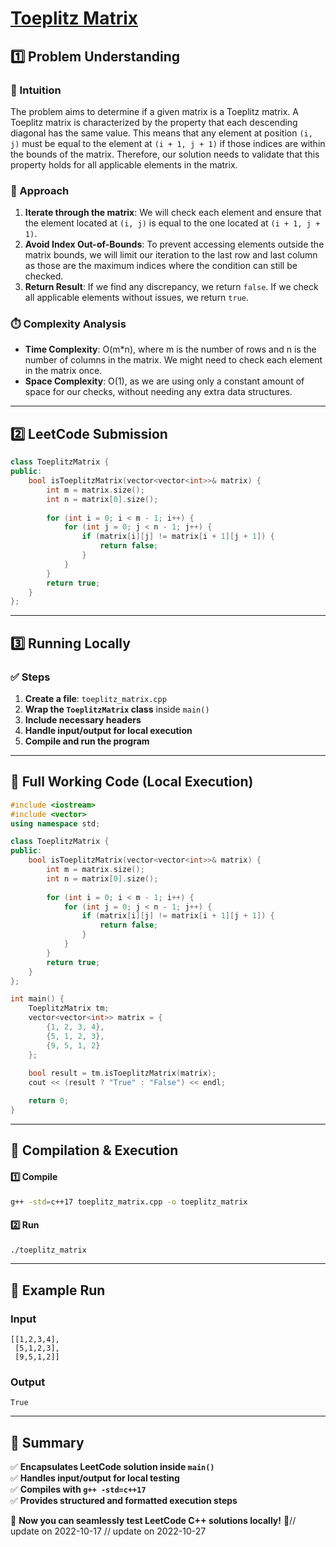 # **[Toeplitz Matrix](https://leetcode.com/problems/toeplitz-matrix/description/)**  

## **1️⃣ Problem Understanding**  
### **📌 Intuition**  
The problem aims to determine if a given matrix is a Toeplitz matrix. A Toeplitz matrix is characterized by the property that each descending diagonal has the same value. This means that any element at position `(i, j)` must be equal to the element at `(i + 1, j + 1)` if those indices are within the bounds of the matrix. Therefore, our solution needs to validate that this property holds for all applicable elements in the matrix.

### **🚀 Approach**  
1. **Iterate through the matrix**: We will check each element and ensure that the element located at `(i, j)` is equal to the one located at `(i + 1, j + 1)`. 
2. **Avoid Index Out-of-Bounds**: To prevent accessing elements outside the matrix bounds, we will limit our iteration to the last row and last column as those are the maximum indices where the condition can still be checked.
3. **Return Result**: If we find any discrepancy, we return `false`. If we check all applicable elements without issues, we return `true`.

### **⏱️ Complexity Analysis**  
- **Time Complexity**: O(m*n), where m is the number of rows and n is the number of columns in the matrix. We might need to check each element in the matrix once.
- **Space Complexity**: O(1), as we are using only a constant amount of space for our checks, without needing any extra data structures.

---  

## **2️⃣ LeetCode Submission**  
```cpp
class ToeplitzMatrix {
public:
    bool isToeplitzMatrix(vector<vector<int>>& matrix) {
        int m = matrix.size();
        int n = matrix[0].size();
        
        for (int i = 0; i < m - 1; i++) {
            for (int j = 0; j < n - 1; j++) {
                if (matrix[i][j] != matrix[i + 1][j + 1]) {
                    return false;
                }
            }
        }
        return true;
    }
};  
```  

---  

## **3️⃣ Running Locally**  
### **✅ Steps**  
1. **Create a file**: `toeplitz_matrix.cpp`  
2. **Wrap the `ToeplitzMatrix` class** inside `main()`  
3. **Include necessary headers**  
4. **Handle input/output for local execution**  
5. **Compile and run the program**  

---  

## **📝 Full Working Code (Local Execution)**  
```cpp
#include <iostream>
#include <vector>
using namespace std;

class ToeplitzMatrix {
public:
    bool isToeplitzMatrix(vector<vector<int>>& matrix) {
        int m = matrix.size();
        int n = matrix[0].size();
        
        for (int i = 0; i < m - 1; i++) {
            for (int j = 0; j < n - 1; j++) {
                if (matrix[i][j] != matrix[i + 1][j + 1]) {
                    return false;
                }
            }
        }
        return true;
    }
};

int main() {
    ToeplitzMatrix tm;
    vector<vector<int>> matrix = {
        {1, 2, 3, 4},
        {5, 1, 2, 3},
        {9, 5, 1, 2}
    };
    
    bool result = tm.isToeplitzMatrix(matrix);
    cout << (result ? "True" : "False") << endl;

    return 0;
}  
```  

---  

## **🔧 Compilation & Execution**  
#### **1️⃣ Compile**  
```bash
g++ -std=c++17 toeplitz_matrix.cpp -o toeplitz_matrix
```  

#### **2️⃣ Run**  
```bash
./toeplitz_matrix
```  

---  

## **🎯 Example Run**  
### **Input**  
```
[[1,2,3,4],
 [5,1,2,3],
 [9,5,1,2]]
```  
### **Output**  
```
True
```  

---  

## **📌 Summary**  
✅ **Encapsulates LeetCode solution inside `main()`**  
✅ **Handles input/output for local testing**  
✅ **Compiles with `g++ -std=c++17`**  
✅ **Provides structured and formatted execution steps**  

🚀 **Now you can seamlessly test LeetCode C++ solutions locally!** 🚀// update on 2022-10-17
// update on 2022-10-27
